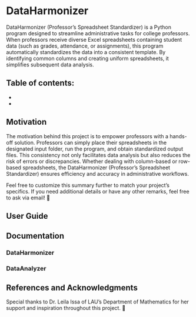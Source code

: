 # DataHarmonizer
DataHarmonizer (Professor’s Spreadsheet Standardizer) is a Python program designed to streamline administrative tasks for college professors. When professors receive diverse Excel spreadsheets containing student data (such as grades, attendance, or assignments), this program automatically standardizes the data into a consistent template. By identifying common columns and creating uniform spreadsheets, it simplifies subsequent data analysis.

Table of contents: 
- 
- 
-

## Motivation
The motivation behind this project is to empower professors with a hands-off solution. Professors can simply place their spreadsheets in the designated input folder, run the program, and obtain standardized output files. This consistency not only facilitates data analysis but also reduces the risk of errors or discrepancies. Whether dealing with column-based or row-based spreadsheets, the DataHarmonizer (Professor’s Spreadsheet Standardizer) ensures efficiency and accuracy in administrative workflows.

Feel free to customize this summary further to match your project’s specifics. If you need additional details or have any other remarks, feel free to ask via email! 🚀

## User Guide

## Documentation
### DataHarmonizer

### DataAnalyzer

## References and Acknowledgments
Special thanks to Dr. Leila Issa of LAU’s Department of Mathematics for her support and inspiration throughout this project. 🙌